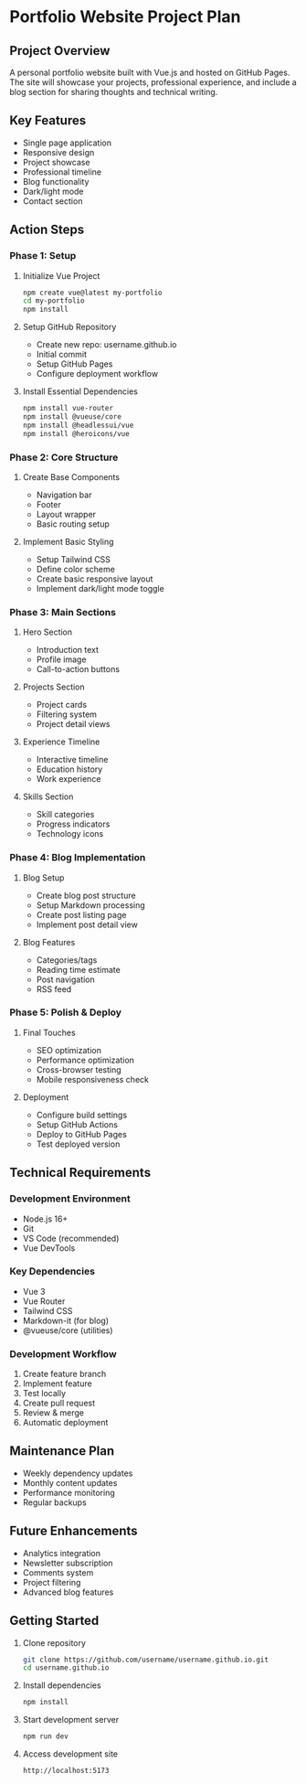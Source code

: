 # Portfolio Website Project Plan

## Project Overview
A personal portfolio website built with Vue.js and hosted on GitHub Pages. The site will showcase your projects, professional experience, and include a blog section for sharing thoughts and technical writing.

## Key Features
- Single page application
- Responsive design
- Project showcase
- Professional timeline
- Blog functionality
- Dark/light mode
- Contact section

## Action Steps

### Phase 1: Setup 
1. Initialize Vue Project
   ```bash
   npm create vue@latest my-portfolio
   cd my-portfolio
   npm install
   ```

2. Setup GitHub Repository
   - Create new repo: username.github.io
   - Initial commit
   - Setup GitHub Pages
   - Configure deployment workflow

3. Install Essential Dependencies
   ```bash
   npm install vue-router
   npm install @vueuse/core
   npm install @headlessui/vue
   npm install @heroicons/vue
   ```

### Phase 2: Core Structure
1. Create Base Components
   - Navigation bar
   - Footer
   - Layout wrapper
   - Basic routing setup

2. Implement Basic Styling
   - Setup Tailwind CSS
   - Define color scheme
   - Create basic responsive layout
   - Implement dark/light mode toggle

### Phase 3: Main Sections 
1. Hero Section
   - Introduction text
   - Profile image
   - Call-to-action buttons

2. Projects Section
   - Project cards
   - Filtering system
   - Project detail views

3. Experience Timeline
   - Interactive timeline
   - Education history
   - Work experience

4. Skills Section
   - Skill categories
   - Progress indicators
   - Technology icons

### Phase 4: Blog Implementation
1. Blog Setup
   - Create blog post structure
   - Setup Markdown processing
   - Create post listing page
   - Implement post detail view

2. Blog Features
   - Categories/tags
   - Reading time estimate
   - Post navigation
   - RSS feed

### Phase 5: Polish & Deploy
1. Final Touches
   - SEO optimization
   - Performance optimization
   - Cross-browser testing
   - Mobile responsiveness check

2. Deployment
   - Configure build settings
   - Setup GitHub Actions
   - Deploy to GitHub Pages
   - Test deployed version

## Technical Requirements

### Development Environment
- Node.js 16+
- Git
- VS Code (recommended)
- Vue DevTools

### Key Dependencies
- Vue 3
- Vue Router
- Tailwind CSS
- Markdown-it (for blog)
- @vueuse/core (utilities)

### Development Workflow
1. Create feature branch
2. Implement feature
3. Test locally
4. Create pull request
5. Review & merge
6. Automatic deployment

## Maintenance Plan
- Weekly dependency updates
- Monthly content updates
- Performance monitoring
- Regular backups

## Future Enhancements
- Analytics integration
- Newsletter subscription
- Comments system
- Project filtering
- Advanced blog features

## Getting Started
1. Clone repository
   ```bash
   git clone https://github.com/username/username.github.io.git
   cd username.github.io
   ```

2. Install dependencies
   ```bash
   npm install
   ```

3. Start development server
   ```bash
   npm run dev
   ```

4. Access development site
   ```
   http://localhost:5173
   ```